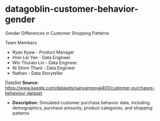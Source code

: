 # datagoblin-customer-behavior-gender
Gender Differences in Customer Shopping Patterns

Team Members
- Ryan Kyaw - Product Manager
- Hnin Lei Yee - Data Engineer
- Win Thurain Lin - Data Engineer
- Ni Shinn Thant - Data Engineer
- Nathan - Data Storyteller

DataSet
 **Source:** https://www.kaggle.com/datasets/sanyamgoyal401/customer-purchases-behaviour-dataset
- **Description:** Simulated customer purchase behavior data, including demographics, purchase amounts, product categories, and shopping patterns
